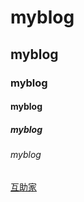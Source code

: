 # myblog
## myblog
### myblog
#### myblog
##### myblog
###### myblog
[互助家](http://www.huzhujia.com)

